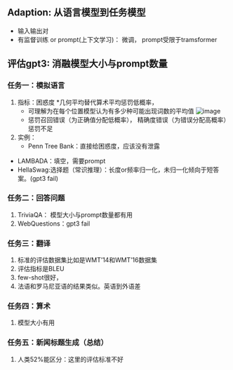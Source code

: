 ## Adaption: 从语言模型到任务模型
* 输入输出对
* 有监督训练 or prompt(上下文学习)： 微调， prompt受限于tramsformer
## 评估gpt3: 消融模型大小与prompt数量
### 任务一：模拟语言
1. 指标：困惑度
   *几何平均替代算术平均惩罚低概率，
   * 可理解为在每个位置模型认为有多少种可能出现词数的平均值
  ![image](https://github.com/melonlala/so-large-lm/assets/108521058/a727e35e-f225-4bc8-ae48-edb1ec491001)
   * 惩罚召回错误（为正确值分配低概率）， 精确度错误（为错误分配高概率）惩罚不足
2. 实例：
   * Penn Tree Bank：直接给困惑度，应该没有泄露
  * LAMBADA：填空，需要prompt
  * HellaSwag:选择题（常识推理）：长度or频率归一化，未归一化倾向于短答案。(gpt3 fail)
### 任务二：回答问题
1. TriviaQA： 模型大小与prompt数量都有用
2. WebQuestions：gpt3 fail
### 任务三：翻译
1. 标准的评估数据集比如是WMT’14和WMT’16数据集
2. 评估指标是BLEU
3. few-shot很好，
4. 法语和罗马尼亚语的结果类似。英语到外语差
### 任务四：算术
1. 模型大小有用
### 任务五：新闻标题生成（总结）
1. 人类52%能区分：这里的评估标准不好


